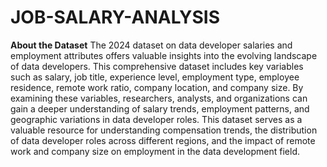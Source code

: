 # JOB-SALARY-ANALYSIS #
**About the Dataset** 
The 2024 dataset on data developer salaries and employment attributes offers valuable insights into the evolving landscape of data developers. This comprehensive dataset includes key variables such as salary, job title, experience level, employment type, employee residence, remote work ratio, company location, and company size. By examining these variables, researchers, analysts, and organizations can gain a deeper understanding of salary trends, employment patterns, and geographic variations in data developer roles. This dataset serves as a valuable resource for understanding compensation trends, the distribution of data developer roles across different regions, and the impact of remote work and company size on employment in the data development field.